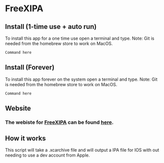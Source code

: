 # FreeXIPA

## Install (1-time use + auto run)
To install this app for a one time use open a terminal and type.
Note: Git is needed from the homebrew store to work on MacOS.
```
Command here 
```

## Install (Forever)
To install this app forever on the system open a terminal and type.
Note: Git is needed from the homebrew store to work on MacOS.
```
Command here
```

## Website
### The webiste for [FreeXIPA](https://github.com/HttpAnimation/FreeXIPA) can be found [here](https://httpanimation.github.io/FreeXIPA/).

## How it works
This script will take a .xcarchive file and will output a IPA file for IOS with out needing to use a dev account from Apple.

